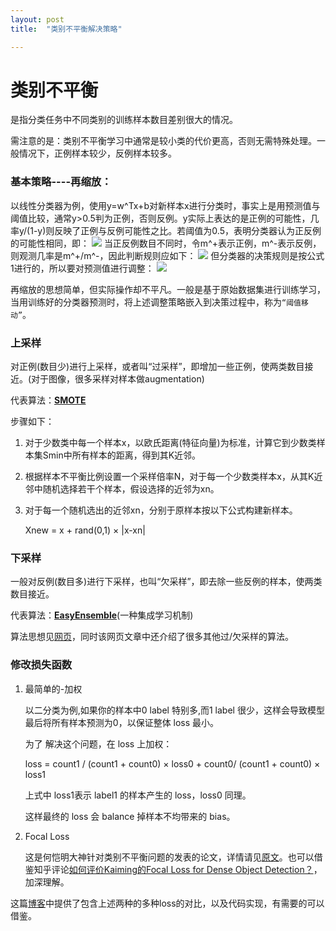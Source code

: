 ```yaml
---
layout: post
title:  "类别不平衡解决策略"

---
```


# 类别不平衡
是指分类任务中不同类别的训练样本数目差别很大的情况。

需注意的是：类别不平衡学习中通常是较小类的代价更高，否则无需特殊处理。一般情况下，正例样本较少，反例样本较多。

### 基本策略----**再缩放**：

以线性分类器为例，使用y=w^Tx+b对新样本x进行分类时，事实上是用预测值与阈值比较，通常y>0.5判为正例，否则反例。y实际上表达的是正例的可能性，几率y/(1-y)则反映了正例与反例可能性之比。若阈值为0.5，表明分类器认为正反例的可能性相同，即：
![]({{site.url}}/images/CNN/unbalance1.png)
当正反例数目不同时，令m^+表示正例，m^-表示反例，则观测几率是m^+/m^-，因此判断规则应如下：
![]({{site.url}}/images/CNN/unbalance2.png)
但分类器的决策规则是按公式1进行的，所以要对预测值进行调整：
![]({{site.url}}/images/CNN/unbalance3.png)

再缩放的思想简单，但实际操作却不平凡。一般是基于原始数据集进行训练学习，当用训练好的分类器预测时，将上述调整策略嵌入到决策过程中，称为`“阈值移动”`。


### 上采样
对正例(数目少)进行上采样，或者叫“过采样”，即增加一些正例，使两类数目接近。(对于图像，很多采样对样本做augmentation)

代表算法：[**SMOTE**](https://www.jair.org/index.php/jair/article/view/10302)

步骤如下：

1. 对于少数类中每一个样本x，以欧氏距离(特征向量)为标准，计算它到少数类样本集Smin中所有样本的距离，得到其K近邻。

2. 根据样本不平衡比例设置一个采样倍率N，对于每一个少数类样本x，从其K近邻中随机选择若干个样本，假设选择的近邻为xn。

3. 对于每一个随机选出的近邻xn，分别于原样本按以下公式构建新样本。

	Xnew = x + rand(0,1) × |x-xn|


### 下采样
一般对反例(数目多)进行下采样，也叫“欠采样”，即去除一些反例的样本，使两类数目接近。

代表算法：[**EasyEnsemble**](https://ieeexplore.ieee.org/abstract/document/4717268/)(一种集成学习机制)

算法思想见[网页](http://lib.csdn.net/article/machinelearning/41294)，同时该网页文章中还介绍了很多其他过/欠采样的算法。

### 修改损失函数

1. 最简单的-加权

	以二分类为例,如果你的样本中0 label 特别多,而1 label 很少，这样会导致模型最后将所有样本预测为0，以保证整体 loss 最小。
	 
	为了 解决这个问题，在 loss 上加权：

	loss  = count1 / (count1 + count0) × loss0 + count0/ (count1 + count0) × loss1
	 
	上式中 loss1表示 label1 的样本产生的 loss，loss0 同理。
	 
	这样最终的 loss 会 balance 掉样本不均带来的 bias。

2. Focal Loss

	这是何恺明大神针对类别不平衡问题的发表的论文，详情请见[原文](https://arxiv.org/abs/1708.02002)。也可以借鉴知乎评论[如何评价Kaiming的Focal Loss for Dense Object Detection？](https://www.zhihu.com/question/63581984)，加深理解。

这篇[博客](https://blog.csdn.net/weixin_35653315/article/details/78327408)中提供了包含上述两种的多种loss的对比，以及代码实现，有需要的可以借鉴。